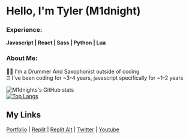 
# Hello, I'm Tyler (M1dnight)
### Experience:
**Javascript | React | Sass | Python | Lua**

### About Me:
🥁🎷 I'm a Drummer And Saxophonist outside of coding<br/>
⏰ I've been coding for ~3-4 years, javascript specifically for ~1-2 years

![M1dnights's GitHub stats](https://github-readme-stats.vercel.app/api?username=m1dnight-ofcl&show_icons=true&theme=transparent)<br>
[![Top Langs](https://github-readme-stats.vercel.app/api/top-langs/?username=m1dnight-ofcl&layout=donut)](https://github.com/anuraghazra/github-readme-stats)

## My Links
[Portfolio](https://m1dnight.vercel.app) |
[Replit](https://replit.com/@m1dnightdev) |
[Replit Alt](https://replit.com/@m2dnight) |
[Twitter](https://twitter.com/@m1dnightdev) |
[Youtube](https://youtube.com/@m1dnightdev)
